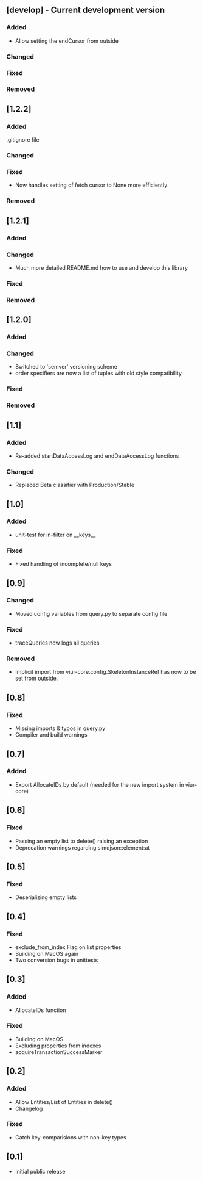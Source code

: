## [develop] - Current development version

### Added
- Allow setting the endCursor from outside

### Changed

### Fixed

### Removed

## [1.2.2]

### Added

.gitignore file

### Changed

### Fixed

- Now handles setting of fetch cursor to None more efficiently

### Removed

## [1.2.1]

### Added

### Changed

- Much more detailed README.md how to use and develop this library

### Fixed

### Removed

## [1.2.0]

### Added

### Changed

- Switched to 'semver' versioning scheme
- order specifiers are now a list of tuples with old style compatibility

### Fixed

### Removed

## [1.1]

### Added
- Re-added startDataAccessLog and endDataAccessLog functions

### Changed
- Replaced Beta classifier with Production/Stable


## [1.0]

### Added
- unit-test for in-filter on \_\_keys\_\_

### Fixed
- Fixed handling of incomplete/null keys


## [0.9]

### Changed
- Moved config variables from query.py to separate config file

### Fixed
- traceQueries now logs all queries

### Removed
- Implicit import from viur-core.config.SkeletonInstanceRef has now to be set from outside.


## [0.8]

### Fixed
- Missing imports & typos in query.py
- Compiler and build warnings

## [0.7]

### Added
- Export AllocateIDs by default (needed for the new import system in viur-core)

## [0.6]

### Fixed
- Passing an empty list to delete() raising an exception
- Deprecation warnings regarding simdjson::element:at 

## [0.5]

### Fixed
- Deserializing empty lists

## [0.4]

### Fixed
- exclude_from_index Flag on list properties
- Building on MacOS again
- Two conversion bugs in unittests

## [0.3]

### Added
- AllocateIDs function

### Fixed
- Building on MacOS
- Excluding properties from indexes
- acquireTransactionSuccessMarker

## [0.2]

### Added
- Allow Entities/List of Entities in delete()
- Changelog

### Fixed
- Catch key-comparisions with non-key types

## [0.1]
- Initial public release

